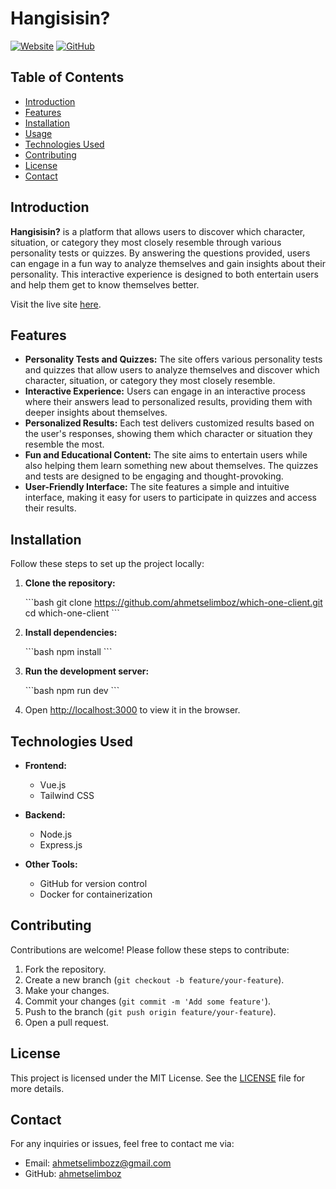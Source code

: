 
# Hangisisin?

[![Website](https://img.shields.io/website-up-down-green-red/https/hangisisin.ahmetselimboz.com.tr.svg)](https://hangisisin.ahmetselimboz.com.tr/)
[![GitHub](https://img.shields.io/github/license/ahmetselimboz/which-one-client)](https://github.com/ahmetselimboz/which-one-client/blob/main/LICENSE)

## Table of Contents
- [Introduction](#introduction)
- [Features](#features)
- [Installation](#installation)
- [Usage](#usage)
- [Technologies Used](#technologies-used)
- [Contributing](#contributing)
- [License](#license)
- [Contact](#contact)

## Introduction

**Hangisisin?** is a platform that allows users to discover which character, situation, or category they most closely resemble through various personality tests or quizzes. By answering the questions provided, users can engage in a fun way to analyze themselves and gain insights about their personality. This interactive experience is designed to both entertain users and help them get to know themselves better.

Visit the live site [here](https://hangisisin.ahmetselimboz.com.tr/).

## Features

- **Personality Tests and Quizzes:** The site offers various personality tests and quizzes that allow users to analyze themselves and discover which character, situation, or category they most closely resemble.
- **Interactive Experience:** Users can engage in an interactive process where their answers lead to personalized results, providing them with deeper insights about themselves.
- **Personalized Results:** Each test delivers customized results based on the user's responses, showing them which character or situation they resemble the most.
- **Fun and Educational Content:** The site aims to entertain users while also helping them learn something new about themselves. The quizzes and tests are designed to be engaging and thought-provoking.
- **User-Friendly Interface:** The site features a simple and intuitive interface, making it easy for users to participate in quizzes and access their results.


## Installation

Follow these steps to set up the project locally:

1. **Clone the repository:**

    \`\`\`bash
    git clone https://github.com/ahmetselimboz/which-one-client.git
    cd which-one-client
    \`\`\`

2. **Install dependencies:**

    \`\`\`bash
    npm install
    \`\`\`

3. **Run the development server:**

    \`\`\`bash
    npm run dev
    \`\`\`

4. Open [http://localhost:3000](http://localhost:3000) to view it in the browser.



## Technologies Used

- **Frontend:**
  - Vue.js
  - Tailwind CSS

- **Backend:**
  - Node.js
  - Express.js

- **Other Tools:**
  - GitHub for version control
  - Docker for containerization

## Contributing

Contributions are welcome! Please follow these steps to contribute:

1. Fork the repository.
2. Create a new branch (`git checkout -b feature/your-feature`).
3. Make your changes.
4. Commit your changes (`git commit -m 'Add some feature'`).
5. Push to the branch (`git push origin feature/your-feature`).
6. Open a pull request.

## License

This project is licensed under the MIT License. See the [LICENSE](https://github.com/ahmetselimboz/which-one-client/blob/main/LICENSE) file for more details.

## Contact

For any inquiries or issues, feel free to contact me via:

- Email: [ahmetselimbozz@gmail.com](mailto:ahmetselimbozz@gmail.com)
- GitHub: [ahmetselimboz](https://github.com/ahmetselimboz)
